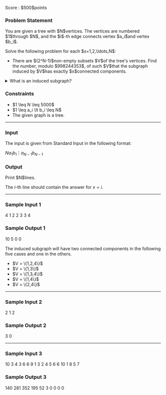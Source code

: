 
<div>

<span>

<span>

<p>
Score : $500$points
</p>

<div>

<section>

### **Problem Statement**

<p>
You are given a tree with $N$vertices.  The vertices are numbered $1$through $N$, and the $i$-th edge connects vertex $a_i$and vertex $b_i$.
</p>

<p>
Solve the following problem for each $x=1,2,\ldots,N$:
</p>

<ul>

<li>
There are $(2^N-1)$non-empty subsets $V$of the tree's vertices.  Find the number, modulo $998244353$, of such $V$that the subgraph induced by $V$has exactly $x$connected components.
</li>

</ul>

<details>

<summary>
What is an induced subgraph?
</summary>
Let $S$be the subset of the vertices of a graph $G$; then the subgraph of $G$induced by $S$is a graph whose vertex set is $S$and whose edge set consists of all edges of $G$whose both ends are contained in $S$.

</details>

</section>

</div>

<div>

<section>

### **Constraints**

<ul>

<li>
$1 \leq N \leq 5000$
</li>

<li>
$1 \leq a_i \lt b_i \leq N$
</li>

<li>
The given graph is a tree.
</li>

</ul>

</section>

</div>

---

<div>

<div>

<section>

### **Input**

<p>
The input is given from Standard Input in the following format:
</p>

<div>

$N$$a_1$$b_1$$\vdots$$a_{N-1}$$b_{N-1}$
</div>

</section>

</div>

<div>

<section>

### **Output**

<p>
Print $N$lines.

The $i$-th line should contain the answer for $x=i$.
</p>

</section>

</div>

</div>

---

<div>

<section>

### **Sample Input 1**

<div>

4
1 2
2 3
3 4

</div>

</section>

</div>

<div>

<section>

### **Sample Output 1**

<div>

10
5
0
0

</div>

<p>
The induced subgraph will have two connected components in the following five cases and one in the others.
</p>

<ul>

<li>
$V = \{1,2,4\}$
</li>

<li>
$V = \{1,3\}$
</li>

<li>
$V = \{1,3,4\}$
</li>

<li>
$V = \{1,4\}$
</li>

<li>
$V = \{2,4\}$
</li>

</ul>

</section>

</div>

---

<div>

<section>

### **Sample Input 2**

<div>

2
1 2

</div>

</section>

</div>

<div>

<section>

### **Sample Output 2**

<div>

3
0

</div>

</section>

</div>

---

<div>

<section>

### **Sample Input 3**

<div>

10
3 4
3 6
6 9
1 3
2 4
5 6
6 10
1 8
5 7

</div>

</section>

</div>

<div>

<section>

### **Sample Output 3**

<div>

140
281
352
195
52
3
0
0
0
0

</div>

</section>

</div>

</span>

</span>

</div>
